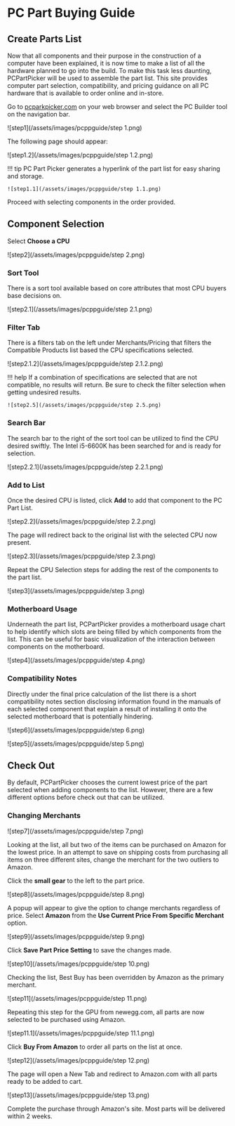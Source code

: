 # PC Part Buying Guide

## Create Parts List

Now that all components and their purpose in the construction of a computer have been explained, it is now time to make a list of all the hardware planned to go into the build. To make this task less daunting, PCPartPicker will be used to assemble the part list. This site provides computer part selection, compatibility, and pricing guidance on all PC hardware that is available to order online and in-store.

Go to [pcparkpicker.com](https://pcpartpicker.com) on your web browser and select the PC Builder tool on the navigation bar.

![step1](/assets/images/pcppguide/step 1.png)

The following page should appear:

![step1.2](/assets/images/pcppguide/step 1.2.png)

!!! tip
    PC Part Picker generates a hyperlink of the part list for easy sharing and storage.

    ![step1.1](/assets/images/pcppguide/step 1.1.png)

Proceed with selecting components in the order provided.


## Component Selection
Select **Choose a CPU**

![step2](/assets/images/pcppguide/step 2.png)

### Sort Tool

There is a sort tool available based on core attributes that most CPU buyers base decisions on.

![step2.1](/assets/images/pcppguide/step 2.1.png)

### Filter Tab

There is a filters tab on the left under Merchants/Pricing that filters the Compatible Products list based the CPU specifications selected.

![step2.1.2](/assets/images/pcppguide/step 2.1.2.png)

!!! help
    If a combination of specifications are selected that are not compatible, no results will return. Be sure to check the filter selection when getting undesired results.  

    ![step2.5](/assets/images/pcppguide/step 2.5.png)



### Search Bar

The search bar to the right of the sort tool can be utilized to find the CPU desired swiftly. The Intel i5-6600K has been searched for and is ready for selection.

![step2.2.1](/assets/images/pcppguide/step 2.2.1.png)

### Add to List

Once the desired CPU is listed, click **Add** to add that component to the PC Part List.

![step2.2](/assets/images/pcppguide/step 2.2.png)

 The page will redirect back to the original list with the selected CPU now present.

![step2.3](/assets/images/pcppguide/step 2.3.png)

Repeat the CPU Selection steps for adding the rest of the components to the part list.

![step3](/assets/images/pcppguide/step 3.png)

### Motherboard Usage

Underneath the part list, PCPartPicker provides a motherboard usage chart to help identify which slots are being filled by which components from the list. This can be useful for basic visualization of the interaction between components on the motherboard.

![step4](/assets/images/pcppguide/step 4.png)

### Compatibility Notes

Directly under the final price calculation of the list there is a short compatibility notes section disclosing information found in the manuals of each selected component that explain a result of installing it onto the selected motherboard that is potentially hindering.

![step6](/assets/images/pcppguide/step 6.png)

![step5](/assets/images/pcppguide/step 5.png)

## Check Out

By default, PCPartPicker chooses the current lowest price of the part selected when adding components to the list. However, there are a few different options before check out that can be utilized.

### Changing Merchants

![step7](/assets/images/pcppguide/step 7.png)

Looking at the list, all but two of the items can be purchased on Amazon for the lowest price. In an attempt to save on shipping costs from purchasing all items on three different sites, change the merchant for the two outliers to Amazon.

Click the **small gear** to the left to the part price.

![step8](/assets/images/pcppguide/step 8.png)

A popup will appear to give the option to change merchants regardless of price.
Select **Amazon** from the **Use Current Price From Specific Merchant** option.

![step9](/assets/images/pcppguide/step 9.png)

Click **Save Part Price Setting** to save the changes made.

![step10](/assets/images/pcppguide/step 10.png)

Checking the list, Best Buy has been overridden by Amazon as the primary merchant.

![step11](/assets/images/pcppguide/step 11.png)

Repeating this step for the GPU from newegg.com, all parts are now selected to be purchased using Amazon.

![step11.1](/assets/images/pcppguide/step 11.1.png)

Click **Buy From Amazon** to order all parts on the list at once.

![step12](/assets/images/pcppguide/step 12.png)

The page will open a New Tab and redirect to Amazon.com with all parts ready to be added to cart.

![step13](/assets/images/pcppguide/step 13.png)

Complete the purchase through Amazon's site. Most parts will be delivered within 2 weeks.

